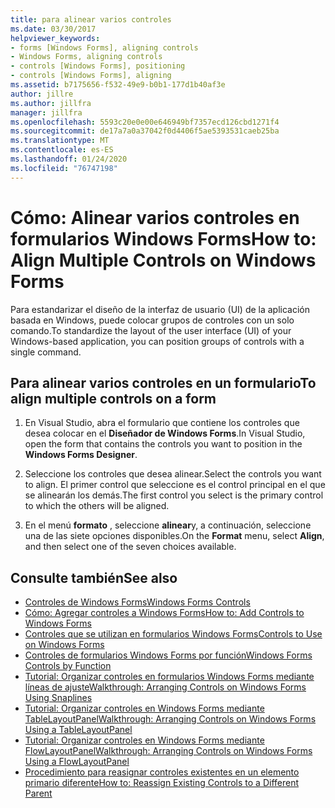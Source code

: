 ```yaml
---
title: para alinear varios controles
ms.date: 03/30/2017
helpviewer_keywords:
- forms [Windows Forms], aligning controls
- Windows Forms, aligning controls
- controls [Windows Forms], positioning
- controls [Windows Forms], aligning
ms.assetid: b7175656-f532-49e9-b0b1-177d1b40af3e
author: jillre
ms.author: jillfra
manager: jillfra
ms.openlocfilehash: 5593c20e0e00e646949bf7357ecd126cbd1271f4
ms.sourcegitcommit: de17a7a0a37042f0d4406f5ae5393531caeb25ba
ms.translationtype: MT
ms.contentlocale: es-ES
ms.lasthandoff: 01/24/2020
ms.locfileid: "76747198"
---
```

# <a name="how-to-align-multiple-controls-on-windows-forms"></a><span data-ttu-id="7630a-102">Cómo: Alinear varios controles en formularios Windows Forms</span><span class="sxs-lookup"><span data-stu-id="7630a-102">How to: Align Multiple Controls on Windows Forms</span></span>

<span data-ttu-id="7630a-103">Para estandarizar el diseño de la interfaz de usuario (UI) de la aplicación basada en Windows, puede colocar grupos de controles con un solo comando.</span><span class="sxs-lookup"><span data-stu-id="7630a-103">To standardize the layout of the user interface (UI) of your Windows-based application, you can position groups of controls with a single command.</span></span>

## <a name="to-align-multiple-controls-on-a-form"></a><span data-ttu-id="7630a-104">Para alinear varios controles en un formulario</span><span class="sxs-lookup"><span data-stu-id="7630a-104">To align multiple controls on a form</span></span>

1. <span data-ttu-id="7630a-105">En Visual Studio, abra el formulario que contiene los controles que desea colocar en el **Diseñador de Windows Forms**.</span><span class="sxs-lookup"><span data-stu-id="7630a-105">In Visual Studio, open the form that contains the controls you want to position in the **Windows Forms Designer**.</span></span>

2. <span data-ttu-id="7630a-106">Seleccione los controles que desea alinear.</span><span class="sxs-lookup"><span data-stu-id="7630a-106">Select the controls you want to align.</span></span> <span data-ttu-id="7630a-107">El primer control que seleccione es el control principal en el que se alinearán los demás.</span><span class="sxs-lookup"><span data-stu-id="7630a-107">The first control you select is the primary control to which the others will be aligned.</span></span>

3. <span data-ttu-id="7630a-108">En el menú **formato** , seleccione **alinear**y, a continuación, seleccione una de las siete opciones disponibles.</span><span class="sxs-lookup"><span data-stu-id="7630a-108">On the **Format** menu, select **Align**, and then select one of the seven choices available.</span></span>

## <a name="see-also"></a><span data-ttu-id="7630a-109">Consulte también</span><span class="sxs-lookup"><span data-stu-id="7630a-109">See also</span></span>

- [<span data-ttu-id="7630a-110">Controles de Windows Forms</span><span class="sxs-lookup"><span data-stu-id="7630a-110">Windows Forms Controls</span></span>](index.md)
- [<span data-ttu-id="7630a-111">Cómo: Agregar controles a Windows Forms</span><span class="sxs-lookup"><span data-stu-id="7630a-111">How to: Add Controls to Windows Forms</span></span>](how-to-add-controls-to-windows-forms.md)
- [<span data-ttu-id="7630a-112">Controles que se utilizan en formularios Windows Forms</span><span class="sxs-lookup"><span data-stu-id="7630a-112">Controls to Use on Windows Forms</span></span>](controls-to-use-on-windows-forms.md)
- [<span data-ttu-id="7630a-113">Controles de formularios Windows Forms por función</span><span class="sxs-lookup"><span data-stu-id="7630a-113">Windows Forms Controls by Function</span></span>](windows-forms-controls-by-function.md)
- [<span data-ttu-id="7630a-114">Tutorial: Organizar controles en formularios Windows Forms mediante líneas de ajuste</span><span class="sxs-lookup"><span data-stu-id="7630a-114">Walkthrough: Arranging Controls on Windows Forms Using Snaplines</span></span>](walkthrough-arranging-controls-on-windows-forms-using-snaplines.md)
- [<span data-ttu-id="7630a-115">Tutorial: Organizar controles en Windows Forms mediante TableLayoutPanel</span><span class="sxs-lookup"><span data-stu-id="7630a-115">Walkthrough: Arranging Controls on Windows Forms Using a TableLayoutPanel</span></span>](walkthrough-arranging-controls-on-windows-forms-using-a-tablelayoutpanel.md)
- [<span data-ttu-id="7630a-116">Tutorial: Organizar controles en Windows Forms mediante FlowLayoutPanel</span><span class="sxs-lookup"><span data-stu-id="7630a-116">Walkthrough: Arranging Controls on Windows Forms Using a FlowLayoutPanel</span></span>](walkthrough-arranging-controls-on-windows-forms-using-a-flowlayoutpanel.md)
- [<span data-ttu-id="7630a-117">Procedimiento para reasignar controles existentes en un elemento primario diferente</span><span class="sxs-lookup"><span data-stu-id="7630a-117">How to: Reassign Existing Controls to a Different Parent</span></span>](how-to-reassign-existing-controls-to-a-different-parent.md)
